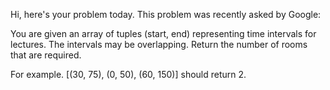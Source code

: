Hi, here's your problem today. This problem was recently asked by Google:

You are given an array of tuples (start, end) representing time intervals for lectures. The intervals may be overlapping. Return the number of rooms that are required.

For example. [(30, 75), (0, 50), (60, 150)] should return 2.